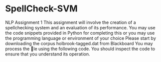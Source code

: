 # SpellCheck-SVM
NLP Assignment 1
This assignment will involve the creation of a spellchecking system and an evaluation of its performance.
You may use the code snippets provided in Python for completing this or you may use the programming
language or environment of your choice
Please start by downloading the corpus holbrook-tagged.dat from Blackboard
You may process the le using the following code. You should inspect the code to ensure that you
understand its operation.
